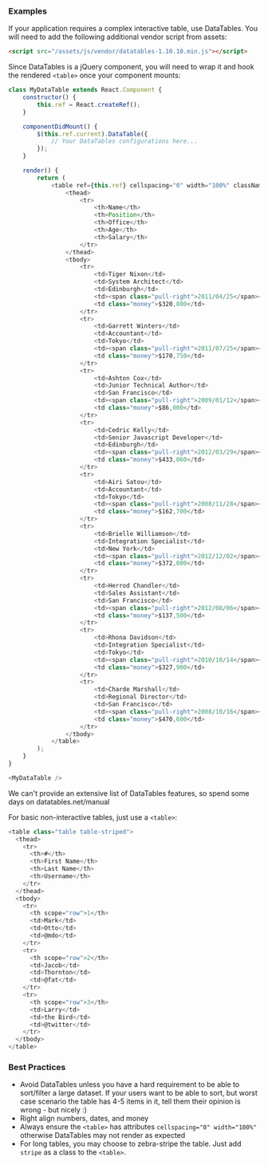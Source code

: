 
### Examples

If your application requires a complex interactive table, use DataTables. You will need to add the following additional vendor script from assets:

```html
<script src="/assets/js/vendor/datatables-1.10.10.min.js"></script>
```

Since DataTables is a jQuery component, you will need to wrap it and hook the rendered `<table>` once your component mounts:

```js
class MyDataTable extends React.Component {
    constructor() {
        this.ref = React.createRef();
    }

    componentDidMount() {
        $(this.ref.current).DataTable({
            // Your DataTables configurations here...
        });
    }

    render() {
        return (
            <table ref={this.ref} cellspacing="0" width="100%" className="stripe">
                <thead>
                    <tr>
                        <th>Name</th>
                        <th>Position</th>
                        <th>Office</th>
                        <th>Age</th>
                        <th>Salary</th>
                    </tr>
                </thead>
                <tbody>
                    <tr>
                        <td>Tiger Nixon</td>
                        <td>System Architect</td>
                        <td>Edinburgh</td>
                        <td><span class="pull-right">2011/04/25</span></td>
                        <td class="money">$320,800</td>
                    </tr>
                    <tr>
                        <td>Garrett Winters</td>
                        <td>Accountant</td>
                        <td>Tokyo</td>
                        <td><span class="pull-right">2011/07/25</span></td>
                        <td class="money">$170,750</td>
                    </tr>
                    <tr>
                        <td>Ashton Cox</td>
                        <td>Junior Technical Author</td>
                        <td>San Francisco</td>
                        <td><span class="pull-right">2009/01/12</span></td>
                        <td class="money">$86,000</td>
                    </tr>
                    <tr>
                        <td>Cedric Kelly</td>
                        <td>Senior Javascript Developer</td>
                        <td>Edinburgh</td>
                        <td><span class="pull-right">2012/03/29</span></td>
                        <td class="money">$433,060</td>
                    </tr>
                    <tr>
                        <td>Airi Satou</td>
                        <td>Accountant</td>
                        <td>Tokyo</td>
                        <td><span class="pull-right">2008/11/28</span></td>
                        <td class="money">$162,700</td>
                    </tr>
                    <tr>
                        <td>Brielle Williamson</td>
                        <td>Integration Specialist</td>
                        <td>New York</td>
                        <td><span class="pull-right">2012/12/02</span></td>
                        <td class="money">$372,000</td>
                    </tr>
                    <tr>
                        <td>Herrod Chandler</td>
                        <td>Sales Assistant</td>
                        <td>San Francisco</td>
                        <td><span class="pull-right">2012/08/06</span></td>
                        <td class="money">$137,500</td>
                    </tr>
                    <tr>
                        <td>Rhona Davidson</td>
                        <td>Integration Specialist</td>
                        <td>Tokyo</td>
                        <td><span class="pull-right">2010/10/14</span></td>
                        <td class="money">$327,900</td>
                    </tr>
                    <tr>
                        <td>Charde Marshall</td>
                        <td>Regional Director</td>
                        <td>San Francisco</td>
                        <td><span class="pull-right">2008/10/16</span></td>
                        <td class="money">$470,600</td>
                    </tr>
                </tbody>
            </table>
        );
    }
}

<MyDataTable />
```

We can't provide an extensive list of DataTables features, so spend some days on datatables.net/manual


For basic non-interactive tables, just use a `<table>`:

```js
<table class="table table-striped">
  <thead>
    <tr>
      <th>#</th>
      <th>First Name</th>
      <th>Last Name</th>
      <th>Username</th>
    </tr>
  </thead>
  <tbody>
    <tr>
      <th scope="row">1</th>
      <td>Mark</td>
      <td>Otto</td>
      <td>@mdo</td>
    </tr>
    <tr>
      <th scope="row">2</th>
      <td>Jacob</td>
      <td>Thornton</td>
      <td>@fat</td>
    </tr>
    <tr>
      <th scope="row">3</th>
      <td>Larry</td>
      <td>the Bird</td>
      <td>@twitter</td>
    </tr>
  </tbody>
</table>
```

### Best Practices

* Avoid DataTables unless you have a hard requirement to be able to sort/filter a large dataset. If your users want to be able to sort, but worst case scenario the table has 4-5 items in it, tell them their opinion is wrong - but nicely :)
* Right align numbers, dates, and money
* Always ensure the `<table>` has attributes `cellspacing="0" width="100%"` otherwise DataTables may not render as expected
* For long tables, you may choose to zebra-stripe the table. Just add `stripe` as a class to the `<table>`.

